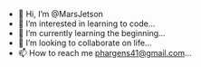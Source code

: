 - 👋 Hi, I’m @MarsJetson
- 👀 I’m interested in learning to code...
- 🌱 I’m currently learning the beginning...
- 💞️ I’m looking to collaborate on life...
- 📫 How to reach me phargens41@gmail.com...

<!---
MarsJetson/MarsJetson is a ✨ special ✨ repository because its `README.md` (this file) appears on your GitHub profile.
You can click the Preview link to take a look at your changes.
--->
